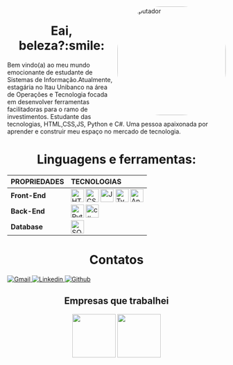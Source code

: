 <img min-width="450px" max-width="250" width="250" align="right" alt="Computador" style="border-radius:100px;" src="https://media1.giphy.com/media/WuZFeCtAKwjkY/giphy.gif?cid=ecf05e472veml3fkbvbgk4nvrh4cakfpgbrzqiniab3nf2rx&rid=giphy.gif&ct=g%22)">

<h1 align="center">Eai, beleza?:smile:</h1>
<p>Bem vindo(a) ao meu mundo emocionante de estudante de Sistemas de Informação.Atualmente, estagária no Itau Unibanco na área de Operações e Tecnologia focada em desenvolver ferramentas facilitadoras para o ramo de investimentos. Estudante das tecnologias, HTML,CSS,JS, Python e C#. Uma pessoa apaixonada por aprender e construir meu espaço no mercado de tecnologia.
</p>



##

<h1 align="center">Linguagens e ferramentas:</h1>
<div style="display: inline_block;" align="center">

|  **PROPRIEDADES** | **TECNOLOGIAS** |
| :---------        |     :---------  |
|**Front-End** | <img align="center" alt="HTML" height="30" src="https://img.shields.io/badge/HTML5-E34F26?style=for-the-badge&logo=html5&logoColor=white"> <img align="center" alt="CSS" height="30"  src="https://img.shields.io/badge/CSS3-1572B6?style=for-the-badge&logo=css3&logoColor=white"> <img align="center" alt="JavaScript" height="30" src="https://img.shields.io/badge/JavaScript-323330?style=for-the-badge&logo=javascript&logoColor=F7DF1E"> <img align="center" alt="TypeScript" height="30" src="https://img.shields.io/badge/TypeScript-007ACC?style=for-the-badge&logo=typescript&logoColor=white"> <img align="center" alt="Angular" height="30" src="https://img.shields.io/badge/Angular-DD0031?style=for-the-badge&logo=angular&logoColor=white"> 
| **Back-End** |  <img align="center" alt="Python" height="30" src="https://img.shields.io/badge/Python-3776AB?style=for-the-badge&logo=python&logoColor=white">  <img align="center" alt="c#" height="30" src="https://img.shields.io/badge/C%23-239120?style=for-the-badge&logo=c-sharp&logoColor=white">  
|**Database** |   <img align="center" alt="SQLSERVER" height="30"  src="https://img.shields.io/badge/Microsoft%20SQL%20Sever-CC2927?style=for-the-badge&logo=microsoft%20sql%20server&logoColor=white"> 
<a>
    <h1 align="center">
       Contatos
        </a>
    </h1>
    <div align="left">
        <a href="anaclaradjo813@gmail.com">
            <img alt="Gmail"src="https://img.shields.io/badge/Gmail-D14836?style=for-the-badge&logo=gmail&logoColor=white">            
        </a>
        <a href="https://www.linkedin.com/in/ana-clara-jesus-oliveira-81a4681b6" target="_blank">
            <img alt="Linkedin" src="https://img.shields.io/badge/LinkedIn-0077B5?style=for-the-badge&logo=linkedin&logoColor=white">
        </a>
        <a href="https://github.com/anaclarad" target="_blank">
            <img alt="Github" src="https://img.shields.io/badge/GitHub-100000?style=for-the-badge&logo=github&logoColor=white">
        </a>
</div>

## Empresas que trabalhei
<div>
<img height="100px" src="http://ongrenovar.com.br/images/itau-logo.jpg"/>
<img height="100px" src="https://th.bing.com/th/id/OIP.Y4gE7RAfvIiJ_1AaecJYZgAAAA?w=180&h=180&c=7&r=0&o=5&pid=1.7"/>
</div>






 


      
